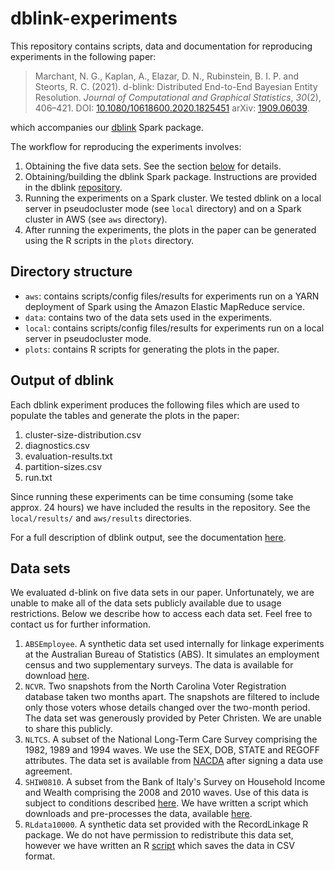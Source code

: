 # dblink-experiments

This repository contains scripts, data and documentation for reproducing 
experiments in the following paper:

> Marchant, N. G., Kaplan, A., Elazar, D. N., Rubinstein, B. I. P. and 
> Steorts, R. C. (2021). d-blink: Distributed End-to-End Bayesian Entity 
> Resolution. _Journal of Computational and Graphical Statistics_, _30_(2), 
> 406–421. DOI: [10.1080/10618600.2020.1825451](https://doi.org/10.1080/10618600.2020.1825451)
> arXiv: [1909.06039](https://arxiv.org/abs/1909.06039).

which accompanies our [dblink](https://github.com/cleanzr/dblink) Spark 
package.

The workflow for reproducing the experiments involves:

1. Obtaining the five data sets. See the section [below](#data-sets) for 
details.
2. Obtaining/building the dblink Spark package. Instructions are provided 
in the dblink [repository](https://github.com/cleanzr/dblink).
3. Running the experiments on a Spark cluster. We tested dblink on a local 
server in pseudocluster mode (see `local` directory) and on a Spark cluster 
in AWS (see `aws` directory). 
4. After running the experiments, the plots in the paper can be generated 
using the R scripts in the `plots` directory.

## Directory structure
* `aws`: contains scripts/config files/results for experiments run on a 
YARN deployment of Spark using the Amazon Elastic MapReduce service. 
* `data`: contains two of the data sets used in the experiments.
* `local`: contains scripts/config files/results for experiments run on a 
local server in pseudocluster mode.
* `plots`: contains R scripts for generating the plots in the paper.

## Output of dblink
Each dblink experiment produces the following files which are used to 
populate the tables and generate the plots in the paper:
1. cluster-size-distribution.csv
2. diagnostics.csv
3. evaluation-results.txt
4. partition-sizes.csv
5. run.txt

Since running these experiments can be time consuming (some take approx. 24 
hours) we have included the results in the repository. 
See the `local/results/` and `aws/results` directories. 

For a full description of dblink output, see the documentation [here](https://github.com/cleanzr/dblink/blob/master/docs/guide.md). 

## Data sets
We evaluated d-blink on five data sets in our paper. 
Unfortunately, we are unable to make all of the data sets publicly available 
due to usage restrictions. 
Below we describe how to access each data set. 
Feel free to contact us for further information.

1. `ABSEmployee`. 
A synthetic data set used internally for linkage experiments at the Australian 
Bureau of Statistics (ABS). 
It simulates an employment census and two supplementary surveys. 
The data is available for download [here](data/ABSEmployee.zip).
2. `NCVR`. 
Two snapshots from the North Carolina Voter Registration database taken two 
months apart. 
The snapshots are filtered to include only those voters whose details changed 
over the two-month period. 
The data set was generously provided by Peter Christen. 
We are unable to share this publicly. 
3. `NLTCS`. 
A subset of the National Long-Term Care Survey comprising the 1982, 1989 and 
1994 waves. 
We use the SEX, DOB, STATE and REGOFF attributes. 
The data set is available from [NACDA](https://doi.org/10.3886/ICPSR09681.v5) 
after signing a data use agreement.
4. `SHIW0810`. 
A subset from the Bank of Italy's Survey on Household Income and Wealth 
comprising the 2008 and 2010 waves. 
Use of this data is subject to conditions described [here](https://www.bancaditalia.it/statistiche/tematiche/indagini-famiglie-imprese/bilanci-famiglie/distribuzione-microdati/index.html). 
We have written a script which downloads and pre-processes the data, available 
[here](https://github.com/ngmarchant/shiw).
5. `RLdata10000`. 
A synthetic data set provided with the RecordLinkage R package. 
We do not have permission to redistribute this data set, however we have 
written an R [script](data/RLdata10000.R) which saves the data in CSV format.

